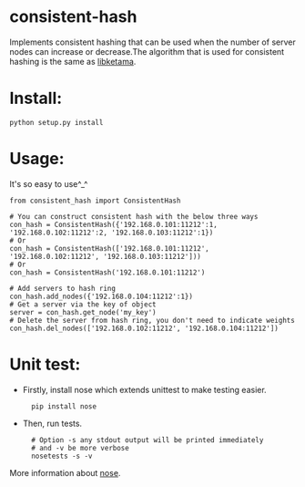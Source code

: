 consistent-hash
===============

Implements consistent hashing that can be used when the number of server nodes can increase or decrease.The algorithm that is used for consistent hashing is the same as [libketama](https://github.com/RJ/ketama).

Install:
===============
    python setup.py install
    
Usage:
===============
It's so easy to use^_^

    from consistent_hash import ConsistentHash
    
    # You can construct consistent hash with the below three ways
    con_hash = ConsistentHash({'192.168.0.101:11212':1, '192.168.0.102:11212':2, '192.168.0.103:11212':1})
    # Or
    con_hash = ConsistentHash(['192.168.0.101:11212', '192.168.0.102:11212', '192.168.0.103:11212']))
    # Or
    con_hash = ConsistentHash('192.168.0.101:11212')
    
    # Add servers to hash ring
    con_hash.add_nodes({'192.168.0.104:11212':1})
    # Get a server via the key of object
    server = con_hash.get_node('my_key')
    # Delete the server from hash ring, you don't need to indicate weights
    con_hash.del_nodes(['192.168.0.102:11212', '192.168.0.104:11212'])


Unit test:
===============
- Firstly, install nose which extends unittest to make testing easier.

        pip install nose
    
    
- Then, run tests.
        
        # Option -s any stdout output will be printed immediately
        # and -v be more verbose
        nosetests -s -v


More information about [nose](https://nose.readthedocs.org/en/latest/"nose").
